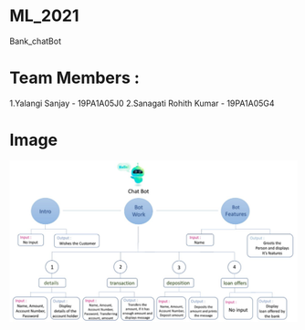 # ML_2021
Bank_chatBot
# Team Members :
1.Yalangi Sanjay - 19PA1A05J0
2.Sanagati Rohith Kumar - 19PA1A05G4
# Image
![alt text](https://raw.githubusercontent.com/RohithSangati/ML_2021/main/ChatBot.jpeg)
